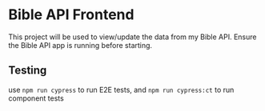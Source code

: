 # Bible API Frontend

This project will be used to view/update the data from my Bible API.
Ensure the Bible API app is running before starting.

## Testing

use `npm run cypress` to run E2E tests, and `npm run cypress:ct` to run component tests
